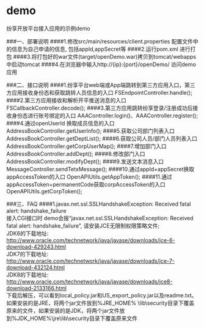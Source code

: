 # demo
纷享开放平台接入应用的示例demo

###一、部署说明
####1.修改src/main/resources/client.properties 配置文件中的信息为自己申请的信息, 包括appId,appSecret等
####2.运行pom.xml 进行打包
####3.将打包好的war文件(target/openDemo.war)拷贝到tomcat/webapps 中启动tomcat
####4.在浏览器中输入http://{ip}:{port}/openDemo/  访问demo应用
 
###二、接口说明
####1.纷享平台web端或App端跳转到第三方应用入口，第三方应用接收身份态和获取跳转人员信息的入口
FSEndpointController.handle();
####2.第三方应用接收和解析开平推送消息的入口
FSCallbackController.decode();
####3.第三方应用跳转纷享登录/注册成功后接收身份态进行账号绑定的入口
AAAController.login()、AAAController.register();
####4.通过openUserId 换取成员信息的入口
AddressBookController.getUserInfo();
####5.获取公司部门列表入口
AddressBookController.getDeptList();
####6.获取公司人员/部门人员列表入口
AddressBookController.getCorpUserMap();
####7.增加部门入口
AddressBookController.addDept();
####8.修改部门入口
AddressBookController.modifyDept();
####9.发送文本消息入口
MessageController.sendTetxMessage();
####10.通过appId+appSecret换取appAccessToken的入口
OpenAPIUtils.getAppToken();
####11.通过appAccessToken+permanentCode获取corpAccessToken的入口
OpenAPIUtils.getCorpToken();

###三、FAQ
####1.javax.net.ssl.SSLHandshakeException: Received fatal alert: handshake_failure  
接入CGI接口时 demo会报“javax.net.ssl.SSLHandshakeException: Received fatal alert: handshake_failure”, 请安装JCE无限制权限策略文件;  
JDK6的下载地址: http://www.oracle.com/technetwork/java/javase/downloads/jce-6-download-429243.html  
JDK7的下载地址: http://www.oracle.com/technetwork/java/javase/downloads/jce-7-download-432124.html  
JDK8的下载地址: http://www.oracle.com/technetwork/java/javase/downloads/jce8-download-2133166.html  
下载后解压，可以看到local_policy.jar和US_export_policy.jar以及readme.txt。如果安装的是JRE，将两个jar文件放到%JRE_HOME% \lib\security目录下覆盖原来的文件，如果安装的是JDK，将两个jar文件放到%JDK_HOME%\jre\lib\security目录下覆盖原来文件  



